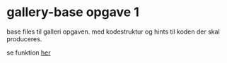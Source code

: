 # gallery-base opgave 1
base files til galleri opgaven. med kodestruktur og hints til koden der skal produceres.

se funktion [her]( https://bo-nicolaisen.github.io/animal-gallery/)
